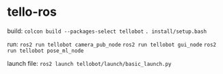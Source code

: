 # tello-ros

build:
`colcon build --packages-select tellobot`
`. install/setup.bash`

run:
`ros2 run tellobot camera_pub_node`
`ros2 run tellobot gui_node`
`ros2 run tellobot pose_ml_node`

launch file:
`ros2 launch tellobot/launch/basic_launch.py`
